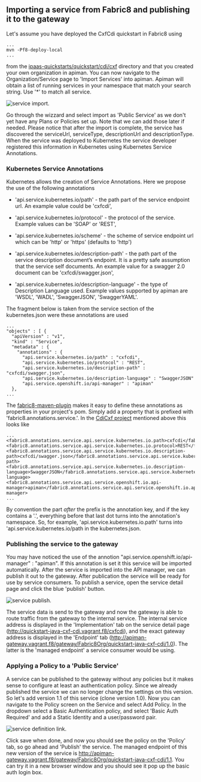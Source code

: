 ## Importing a service from Fabric8 and publishing it to the gateway

Let's assume you have deployed the CxfCdi quickstart in Fabric8 using

    ...
    mvn -Pf8-deploy-local
    ...
    
from the [ipaas-quickstarts/quickstart/cdi/cxf](https://github.com/fabric8io/ipaas-quickstarts/tree/release-v2.2.45/quickstart/cdi/cxf) directory and that you created your own organization in apiman. You can now navigate to the Organization/Service page to 'Import Services' into apiman. Apiman will obtain a list of running services in your namespace that match your search string. Use '*' to match all service. 

![service import](images/apiman-serviceimport.png).

Go through the wizzard and select import as 'Public Service' as we don't yet have any Plans or Policies set up. Note that we can add those later if needed. Please notice that after the import is complete, the service has discovered the serviceUrl, serviceType, descriptionUrl and descriptionType. When the service was deployed to Kubernetes the service developer registered this information in Kubernetes using Kubernetes Service Annotations.

### Kubernetes Service Annotations

Kubernetes allows the creation of Service Annotations. Here we propose the use of the following annotations

* 'api.service.kubernetes.io/path' - the path part of the service endpoint url. An example value could be 'cxfcdi',

* 'api.service.kubernetes.io/protocol' - the protocol of the service. Example values can be 'SOAP' or 'REST',

* 'api.service.kubernetes.io/scheme' - the scheme of service endpoint url which can be 'http' or 'https' (defaults to 'http')

* 'api.service.kubernetes.io/description-path' - the path part of the service description document’s endpoint. It is a pretty safe assumption that the service self documents. An example value for a swagger 2.0 document can be 'cxfcdi/swagger.json',

* 'api.service.kubernetes.io/description-language' - the type of Description Language used. Example values supported by apiman are 'WSDL', 'WADL', 'SwaggerJSON', 'SwaggerYAML'.

The fragment below is taken from the service section of the kubernetes.json were these annotations are used

    ...
    "objects" : [ {
      "apiVersion" : "v1",
      "kind" : "Service",
      "metadata" : {
        "annotations" : {
          "api.service.kubernetes.io/path" : "cxfcdi",
          "api.service.kubernetes.io/protocol" : "REST",
          "api.service.kubernetes.io/description-path" : "cxfcdi/swagger.json",
          "api.service.kubernetes.io/description-language" : "SwaggerJSON"
          "api.service.openshift.io/api-manager" : "apiman"
      },
    ...

The [fabric8-maven-plugin](http://fabric8.io/gitbook/mavenPlugin.html) makes it easy to define these annotations as properties in your project's pom. Simply add a property that is prefixed with 'fabric8.annotations.service.'. In the [CdiCxf project](https://github.com/fabric8io/ipaas-quickstarts/blob/v2.2.101/quickstart/cdi/cxf/pom.xml#L59-L62) mentioned above this looks like

    ...
    <fabric8.annotations.service.api.service.kubernetes.io.path>cxfcdi</fabric8.annotations.service.api.service.kubernetes.io.path>
    <fabric8.annotations.service.api.service.kubernetes.io.protocol>REST</fabric8.annotations.service.api.service.kubernetes.io.protocol>
    <fabric8.annotations.service.api.service.kubernetes.io.description-path>cxfcdi/swagger.json</fabric8.annotations.service.api.service.kubernetes.io.description-path>
    <fabric8.annotations.service.api.service.kubernetes.io.description-language>SwaggerJSON</fabric8.annotations.service.api.service.kubernetes.io.description-language>
    <fabric8.annotations.service.api.service.openshift.io.api-manager>apiman</fabric8.annotations.service.api.service.openshift.io.api-manager>
    ...
    
By convention the part _after_ the prefix is the annotation key, and if the key contains a '.', everything before that last dot turns into the annotation's namespace. So, for example, 'api.service.kubernetes.io.path' turns into 'api.service.kubernetes.io/path in the kubernetes.json.

### Publishing the service to the gateway

You may have noticed the use of the annotion "api.service.openshift.io/api-manager" : "apiman". If this annotation is set it this service will be imported automatically. After the service is imported into the API manager, we can publish it out to the gateway. After publication the service will be ready for use by service consumers. To publish a service, open the service detail page and click the blue 'publish' button.

![service publish](images/apiman-servicepublish.png).

The service data is send to the gateway and now the gateway is able to route traffic from the gateway to the internal service. The 
internal service address is displayed in the 'Implementation' tab on the service detail page (http://quickstart-java-cxf-cdi.vagrant.f8/cxfcdi), and the exact gateway address is displayed in the 'Endpoint' tab (http://apiman-gateway.vagrant.f8/gateway/Fabric8Org/quickstart-java-cxf-cdi/1.0). The latter is the 'managed endpoint' a service consumer would be using.
 
 
### Applying a Policy to a 'Public Service'

A service can be published to the gateway without any policies but it makes sense to configure at least an authentication policy. Since we already published the service we can no longer change the settings on this version. So let's add version 1.1 of this service (clone version 1.0). Now you can navigate to the Policy screen on the Service and select Add Policy. In the dropdown select a Basic Authentication policy, and select 'Basic Auth Required' and add a Static Identity and a  user/password pair.

![service definition link](images/apiman-basicauth.png).

Click save when done, and now you should see the policy on the 'Policy' tab, so go ahead and 'Publish' the service. The managed endpoint of this new version of the service is http://apiman-gateway.vagrant.f8/gateway/Fabric8Org/quickstart-java-cxf-cdi/1.1. You can try it in a new browser window and you should see it pop up the basic auth login box.

